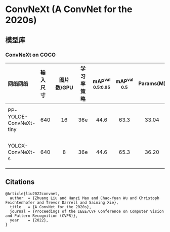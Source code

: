 # ConvNeXt (A ConvNet for the 2020s)

## 模型库
### ConvNeXt on COCO

| 网络网络                  | 输入尺寸 | 图片数/GPU | 学习率策略 | mAP<sup>val<br>0.5:0.95 | mAP<sup>val<br>0.5 | Params(M) | FLOPs(G) |    下载链接       | 配置文件 |
| :------------- | :------- | :-------: | :------: | :------------: | :---------------------: | :----------------: |:---------: | :------: |:---------------: |
| PP-YOLOE-ConvNeXt-tiny | 640 |    16      |   36e    |  44.6  |  63.3 |  33.04  |  13.87 | [下载链接](https://paddledet.bj.bcebos.com/models/ppyoloe_convnext_tiny_36e_coco.pdparams) | [配置文件](./ppyoloe_convnext_tiny_36e_coco.yml) |
| YOLOX-ConvNeXt-s       | 640 |    8       |   36e    |  44.6  |  65.3 |  36.20  |  27.52 | [下载链接](https://paddledet.bj.bcebos.com/models/yolox_convnext_s_36e_coco.pdparams) | [配置文件](./yolox_convnext_s_36e_coco.yml) |


## Citations
```
@Article{liu2022convnet,
  author  = {Zhuang Liu and Hanzi Mao and Chao-Yuan Wu and Christoph Feichtenhofer and Trevor Darrell and Saining Xie},
  title   = {A ConvNet for the 2020s},
  journal = {Proceedings of the IEEE/CVF Conference on Computer Vision and Pattern Recognition (CVPR)},
  year    = {2022},
}
```

